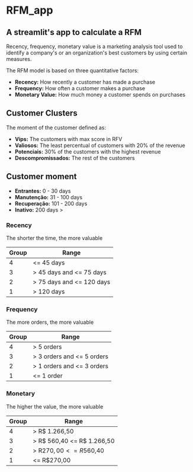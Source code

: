 # RFM_app
## A streamlit's app to calculate a RFM 

Recency, frequency, monetary value is a marketing analysis tool used to identify a company's or an organization's best customers by using certain measures. 

The RFM model is based on three quantitative factors:

- **Recency:** How recently a customer has made a purchase
- **Frequency:** How often a customer makes a purchase
- **Monetary Value:** How much money a customer spends on purchases

## Customer Clusters
The moment of the customer defined as:

- **Vips:** The customers with max score in RFV
- **Valiosos:** The least percentual of customers with 20% of the revenue
- **Potenciais:** 30% of the customers with the highest revenue
- **Descompromissados:** The rest of the customers

## Customer moment
- **Entrantes:** 0 - 30 days
- **Manutenção:** 31 - 100 days
- **Recuperação:** 101 - 200 days
- **Inativo:** 200 days > 

### Recency

The shorter the time, the more valuable

| Group | Range                       |
|-------|-----------------------------|
| 4     | <= 45 days                  |
| 3     | > 45 days and <= 75 days    |
| 2     | > 75 days and <= 120 days   |
| 1     | > 120 days                  |

### Frequency

The more orders, the more valuable

| Group | Range                        |
|-------|------------------------------|
| 4     | > 5 orders                   |
| 3     | > 3 orders and <= 5 orders   |
| 2     | > 1 orders and <= 3 orders   |
| 1     | <= 1 order                   |

### Monetary

The higher the value, the more valuable

| Group | Range                      |
|-------|----------------------------|
| 4     | > R$ 1.266,50              |
| 3     | > R$ 560,40 <= R$ 1.266,50 |
| 2     | > R$270,00 <= R$560,40      |
| 1     | <= R$270,00                |
